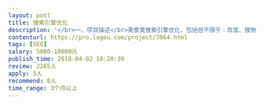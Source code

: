 ```yaml
---                
layout: post       
title: 搜索引擎优化           
description: '</br>一、项目描述</br>美食类搜索引擎优化，包括但不限于：百度、搜狗、360、谷歌、必应的首页。官网的seo站内优化，保证每个页面和代码都符合SEO的规范。针对SEO优化需求并结合目前美食市场中的热门搜索定制关键词。利用百度平台、BBS论坛、门户博客、信息平台等多渠道，根据关键词为项目品牌传递正面信息，使其产品具备良好的口碑和竞争力。</br></br>二、人员要求：</br>1、有相关SEO优化的从业经验；</br>2、有SEO优化的成功案例；</br>3、良好的沟通能力和契约精神。</br>'     
contenturl: https://pro.lagou.com/project/7064.html      
tags: [SEO]            
salary: 5000-10000元          
publish_time: 2018-04-02 10:20:39         
review: 2265人                   
apply: 5人                   
recommend: 0人                   
time_range: 3个月以上              
---                 
```

